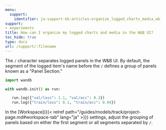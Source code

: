 ```yaml
---
menu:
  support:
    identifier: ja-support-kb-articles-organize_logged_charts_media_wb_ui
support:
- experiments
title: How can I organize my logged charts and media in the W&B UI?
toc_hide: true
type: docs
url: /support/:filename
---
```


The `/` character separates logged panels in the W&B UI. By default, the segment of the logged item's name before the `/` defines a group of panels known as a "Panel Section."

```python
import wandb

with wandb.init() as run:

   run.log({"val/loss": 1.1, "val/acc": 0.3})
   run.log({"train/loss": 0.1, "train/acc": 0.94})
```

In the [Workspace]({{< relref path="/guides/models/track/project-page.md#workspace-tab" lang="ja" >}}) settings, adjust the grouping of panels based on either the first segment or all segments separated by `/`.